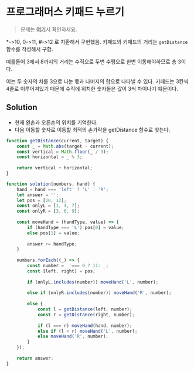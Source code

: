 # 프로그래머스 키패드 누르기

> 문제는 [여기](https://programmers.co.kr/learn/courses/30/lessons/67256)서 확인하세요.

*->10, 0->11, #->12 로 치환해서 구현했음.
키패드와 키패드의 거리는 `getDistance` 함수를 작성해서 구함.

예를들어 3에서 8까지의 거리는 수직으로 두번 수평으로 한번 이동해야하므로 총 3이다.

이는 두 숫자의 차를 3으로 나눈 몫과 나머지의 합으로 나타낼 수 있다.
키패드는 3칸씩 4줄로 이루어져있기 때문에 수직에 위치한 숫자들은 값이 3씩 차이나기 떄문이다.

## Solution

* 현재 왼손과 오른손의 위치를 기억한다.
* 다음 이동할 숫자로 이동할 최적의 손가락을 getDistance 함수로 찾는다.

```javascript
function getDistance(current, target) {
    const _ = Math.abs(target - current);
    const vertical = Math.floor(_ / 3);
    const horizontal = _ % 3;
    
    return vertical + horizontal;
}

function solution(numbers, hand) {
    hand = hand === 'left' ? 'L' : 'R';
    let answer = '';
    let pos = [10, 12];
    const onlyL = [1, 4, 7];
    const onlyR = [3, 6, 9];
    
    const moveHand = (handType, value) => {
        if (handType === 'L') pos[0] = value;
        else pos[1] = value;
        
        answer += handType;
    }
    
    numbers.forEach((_) => {
        const number = _ === 0 ? 11: _;
        const [left, right] = pos;
        
        if (onlyL.includes(number)) moveHand('L', number);
        
        else if (onlyR.includes(number)) moveHand('R', number);
        
        else {
            const l = getDistance(left, number);
            const r = getDistance(right, number);   
            
            if (l === r) moveHand(hand, number);
            else if (l < r) moveHand('L', number);
            else moveHand('R', number);
        }
    });
    
    return answer;
}
```
